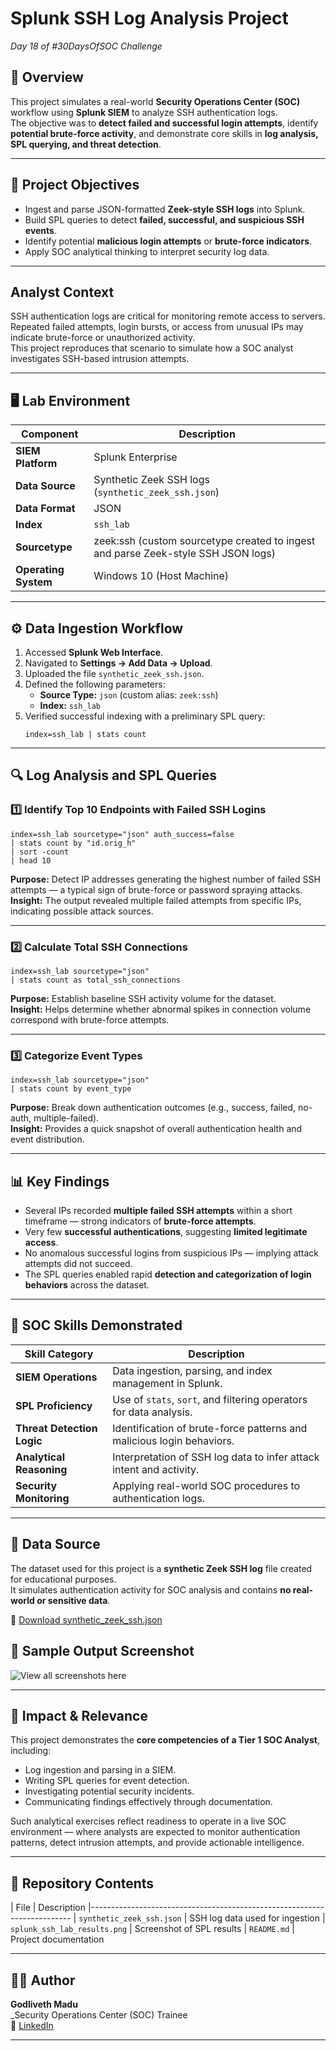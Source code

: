 # Splunk SSH Log Analysis Project
*Day 18 of #30DaysOfSOC Challenge*

## 📘 Overview
This project simulates a real-world **Security Operations Center (SOC)** workflow using **Splunk SIEM** to analyze SSH authentication logs.  
The objective was to **detect failed and successful login attempts**, identify **potential brute-force activity**, and demonstrate core skills in **log analysis, SPL querying, and threat detection**.

---

## 🎯 Project Objectives
- Ingest and parse JSON-formatted **Zeek-style SSH logs** into Splunk.  
- Build SPL queries to detect **failed, successful, and suspicious SSH events**.  
- Identify potential **malicious login attempts** or **brute-force indicators**.  
- Apply SOC analytical thinking to interpret security log data.

---

## Analyst Context
SSH authentication logs are critical for  monitoring remote access to servers.  
Repeated failed attempts, login bursts, or access from unusual IPs may indicate brute-force or unauthorized activity.  
This project reproduces that scenario to simulate how a SOC analyst investigates SSH-based intrusion attempts.

---

## 🖥️ Lab Environment

| Component            | Description 
|----------------------|-----------------------------------------------------------------------------------
| **SIEM Platform**    | Splunk Enterprise 
| **Data Source**      | Synthetic Zeek SSH logs (`synthetic_zeek_ssh.json`) 
| **Data Format**      | JSON 
| **Index**            | `ssh_lab` 
| **Sourcetype**       | zeek:ssh (custom sourcetype created to ingest and parse Zeek-style SSH JSON logs) 
| **Operating System** | Windows 10 (Host Machine) 

---

## ⚙️ Data Ingestion Workflow
1. Accessed **Splunk Web Interface**.  
2. Navigated to **Settings → Add Data → Upload**.  
3. Uploaded the file `synthetic_zeek_ssh.json`.  
4. Defined the following parameters:
   - **Source Type:** `json` (custom alias: `zeek:ssh`)
   - **Index:** `ssh_lab`
5. Verified successful indexing with a preliminary SPL query:
   ```spl
   index=ssh_lab | stats count
   ```

---

## 🔍 Log Analysis and SPL Queries

### 1️⃣ Identify Top 10 Endpoints with Failed SSH Logins
```spl
index=ssh_lab sourcetype="json" auth_success=false
| stats count by "id.orig_h"
| sort -count
| head 10
```
**Purpose:** Detect IP addresses generating the highest number of failed SSH attempts — a typical sign of brute-force or password spraying attacks.  
**Insight:** The output revealed multiple failed attempts from specific IPs, indicating possible attack sources.

---

### 2️⃣ Calculate Total SSH Connections
```spl
index=ssh_lab sourcetype="json"
| stats count as total_ssh_connections
```
**Purpose:** Establish baseline SSH activity volume for the dataset.  
**Insight:** Helps determine whether abnormal spikes in connection volume correspond with brute-force attempts.

---

### 3️⃣ Categorize Event Types
```spl
index=ssh_lab sourcetype="json"
| stats count by event_type
```
**Purpose:** Break down authentication outcomes (e.g., success, failed, no-auth, multiple-failed).  
**Insight:** Provides a quick snapshot of overall authentication health and event distribution.

---

## 📊 Key Findings
- Several IPs recorded **multiple failed SSH attempts** within a short timeframe — strong indicators of **brute-force attempts**.  
- Very few **successful authentications**, suggesting **limited legitimate access**.  
- No anomalous successful logins from suspicious IPs — implying attack attempts did not succeed.  
- The SPL queries enabled rapid **detection and categorization of login behaviors** across the dataset.

---

## 🧩 SOC Skills Demonstrated
| Skill Category               | Description 
|------------------------------|----------------------------------------------------------------------
| **SIEM Operations**          | Data ingestion, parsing, and index management in Splunk. 
| **SPL Proficiency**          | Use of `stats`, `sort`, and filtering operators for data analysis. 
| **Threat Detection Logic**   | Identification of brute-force patterns and malicious login behaviors. 
| **Analytical Reasoning**     | Interpretation of SSH log data to infer attack intent and activity. 
| **Security Monitoring**      | Applying real-world SOC procedures to authentication logs. 

---
## 📂 Data Source
The dataset used for this project is a **synthetic Zeek SSH log** file created for educational purposes.  
It simulates authentication activity for SOC analysis and contains **no real-world or sensitive data**.

📄 [Download synthetic_zeek_ssh.json](./synthetic_zeek_ssh.json)


## 🧾 Sample Output Screenshot

![View all screenshots here](./screenshots)

---

## 🚀 Impact & Relevance
This project demonstrates the **core competencies of a Tier 1 SOC Analyst**, including:
- Log ingestion and parsing in a SIEM.  
- Writing SPL queries for event detection.  
- Investigating potential security incidents.  
- Communicating findings effectively through documentation.

Such analytical exercises reflect readiness to operate in a live SOC environment — where analysts are expected to monitor authentication patterns, detect intrusion attempts, and provide actionable intelligence.

---

## 📁 Repository Contents
| File                         | Description 
|-------------------------------------------------------------------------
| `synthetic_zeek_ssh.json`    | SSH log data used for ingestion
| `splunk_ssh_lab_results.png` | Screenshot of SPL results 
| `README.md`                  | Project documentation

---

## 👨‍💻 Author
**Godliveth Madu**  
_Security Operations Center (SOC) Trainee  
🔗 [LinkedIn](https://www.linkedin.com/in/godlivethmadu)  


---
